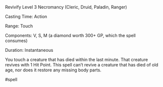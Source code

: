 Revivify
Level 3 Necromancy (Cleric, Druid, Paladin, Ranger)

Casting Time: Action

Range: Touch

Components: V, S, M (a diamond worth 300+ GP, which the spell consumes)

Duration: Instantaneous

You touch a creature that has died within the last minute. That creature revives with 1 Hit Point. This spell can’t revive a creature that has died of old age, nor does it restore any missing body parts.

#spell